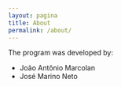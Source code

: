 ```yaml
---
layout: pagina
title: About
permalink: /about/
---
```


The program was developed by:

- João Antônio Marcolan
- José Marino Neto
